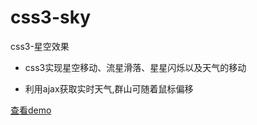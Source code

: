 # css3-sky
css3-星空效果

- css3实现星空移动、流星滑落、星星闪烁以及天气的移动

- 利用ajax获取实时天气,群山可随着鼠标偏移

[查看demo](http://1.lazy.applinzi.com/works/sky/)